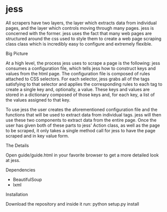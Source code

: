 # jess

All scrapers have two layers, the layer which extracts data from individual
pages, and the layer which controls moving through many pages. jess is concerned
with the former. jess uses the fact that many web pages are structured around the css
used to style them to create a web page scraping class class which is incredibly easy
to configure and extremely flexible.

Big Picture

At a high level, the process jess uses to scrape a page is the following:
jess consumes a configuration file, which tells jess how to construct keys and values
from the html page. The configuration file is composed of rules attached to CSS selectors.
For each selector, jess grabs all of the tags satisfying to that selector and applies
the corresponding rules to each tag to create a single key and, optionally, a value.
These keys and values are stored in a dictionary composed of those keys and, for each key,
a list of the values assigned to that key.

To use jess the user creates the aforementioned configuration file and
the functions that will be used to extract data from individual tags. jess will
then use these two components to extract data from the entire page. Once the user has given
both of these parts to jess' Action class, as well as the page to be scraped, it only takes a
single method call for jess to have the page scraped and in key value form.

The Details

Open guide/guide.html in your favorite browser to get a more detailed look at jess.

Dependencies

 * BeautifulSoup
 * lxml

Installation

Download the repository and inside it run: python setup.py install
